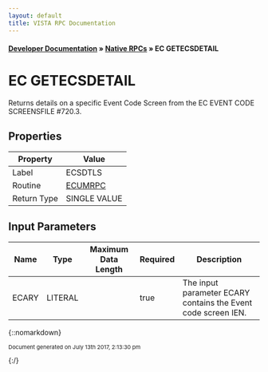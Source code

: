 ```yaml
---
layout: default
title: VISTA RPC Documentation
---
```


#### [Developer Documentation](../index) &#187; [Native RPCs](TableOfContents) &#187; EC GETECSDETAIL<br/>
# EC GETECSDETAIL

Returns details on a specific Event Code Screen from the EC EVENT CODE SCREENSFILE #720.3.

## Properties

Property | Value
--- | ---
Label | ECSDTLS
Routine | [ECUMRPC](http://code.osehra.org/dox/Routine_ECUMRPC_source.html)
Return Type | SINGLE VALUE


## Input Parameters

Name | Type | Maximum Data Length | Required | Description
--- | --- | --- | --- | ---
ECARY | LITERAL |  | true | The input parameter ECARY contains the Event code screen IEN.



{::nomarkdown} <br/><p style="font-size: 11px">Document generated on July 13th 2017, 2:13:30 pm</p>{:/}